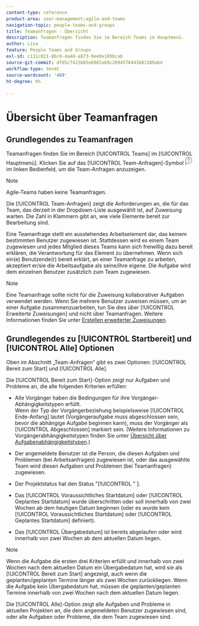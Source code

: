 ```yaml
---
content-type: reference
product-area: user-management;agile-and-teams
navigation-topic: people-teams-and-groups
title: Teamanfragen - Übersicht
description: Teamanfragen finden Sie im Bereich Teams im Hauptmenü.
author: Lisa
feature: People Teams and Groups
exl-id: c131c021-8bc0-4a48-a873-9ee0e189bcab
source-git-commit: dfd5c7423b65e6065ab9c2094578443b81189abd
workflow-type: tm+mt
source-wordcount: '469'
ht-degree: 0%

---
```


# Übersicht über Teamanfragen

## Grundlegendes zu Teamanfragen

Teamanfragen finden Sie im Bereich [!UICONTROL Teams] im [!UICONTROL Hauptmenü]. Klicken Sie auf das [!UICONTROL Team-Anfragen]-Symbol ![Anfragesymbol](assets/request-icon.png) im linken Bedienfeld, um die Team-Anfragen anzuzeigen.

>[!NOTE]
>
>Agile-Teams haben keine Teamanfragen.

Die [!UICONTROL Team-Anfragen] zeigt die Anforderungen an, die für das Team, das derzeit in der Dropdown-Liste ausgewählt ist, auf Zuweisung warten. Die Zahl in Klammern gibt an, wie viele Elemente bereit zur Bearbeitung sind.

Eine Teamanfrage stellt ein ausstehendes Arbeitselement dar, das keinem bestimmten Benutzer zugewiesen ist. Stattdessen wird es einem Team zugewiesen und jedes Mitglied dieses Teams kann sich freiwillig dazu bereit erklären, die Verantwortung für das Element zu übernehmen. Wenn sich ein(e) Benutzende(r) bereit erklärt, an einer Teamanfrage zu arbeiten, akzeptiert er/sie die Arbeitsaufgabe als seine/ihre eigene. Die Aufgabe wird dem einzelnen Benutzer zusätzlich zum Team zugewiesen.

>[!NOTE]
>
>Eine Teamanfrage sollte nicht für die Zuweisung kollaborativer Aufgaben verwendet werden. Wenn Sie mehrere Benutzer zuweisen müssen, um an einer Aufgabe zusammenzuarbeiten, tun Sie dies über [!UICONTROL Erweiterte Zuweisungen] und nicht über Teamanfragen. Weitere Informationen finden Sie unter [Erstellen erweiterter Zuweisungen](../../manage-work/tasks/assign-tasks/create-advanced-assignments.md).

## Grundlegendes zu [!UICONTROL Startbereit] und [!UICONTROL Alle] Optionen

Oben im Abschnitt „Team-Anfragen“ gibt es zwei Optionen: [!UICONTROL Bereit zum Start] und [!UICONTROL Alle].

Die [!UICONTROL Bereit zum Start]-Option zeigt nur Aufgaben und Probleme an, die alle folgenden Kriterien erfüllen:

* Alle Vorgänger haben die Bedingungen für ihre Vorgänger-Abhängigkeitstypen erfüllt.\
  Wenn der Typ der Vorgängerbeziehung beispielsweise [!UICONTROL Ende-Anfang] lautet (Vorgängeraufgabe muss abgeschlossen sein, bevor die abhängige Aufgabe beginnen kann), muss der Vorgänger als [!UICONTROL Abgeschlossen] markiert sein. (Weitere Informationen zu Vorgängerabhängigkeitstypen finden Sie unter [Übersicht über Aufgabenabhängigkeitstypen](../../manage-work/tasks/use-prdcssrs/task-dependency-types.md).)

* Der angemeldete Benutzer ist die Person, die diesen Aufgaben und Problemen (bei Arbeitsanfragen) zugewiesen ist, oder das ausgewählte Team wird diesen Aufgaben und Problemen (bei Teamanfragen) zugewiesen.
* Der Projektstatus hat den Status &quot;[!UICONTROL &quot; &#x200B;].
* Das [!UICONTROL Voraussichtliches Startdatum] oder [!UICONTROL Geplantes Startdatum] wurde überschritten oder soll innerhalb von zwei Wochen ab dem heutigen Datum beginnen (oder es wurde kein [!UICONTROL Voraussichtliches Startdatum] oder [!UICONTROL Geplantes Startdatum] definiert).
* Das [!UICONTROL Übergabedatum] ist bereits abgelaufen oder wird innerhalb von zwei Wochen ab dem aktuellen Datum liegen.

>[!NOTE]
>
>Wenn die Aufgabe die ersten drei Kriterien erfüllt und innerhalb von zwei Wochen nach dem aktuellen Datum ein Übergabedatum hat, wird sie als [!UICONTROL Bereit zum Start] angezeigt, auch wenn die geplanten/geplanten Termine länger als zwei Wochen zurückliegen. Wenn die Aufgabe kein Übergabedatum hat, müssen die geplanten/geplanten Termine innerhalb von zwei Wochen nach dem aktuellen Datum liegen.

Die [!UICONTROL Alle]-Option zeigt alle Aufgaben und Probleme in aktuellen Projekten an, die dem angemeldeten Benutzer zugewiesen sind, oder alle Aufgaben oder Probleme, die dem Team zugewiesen sind.

